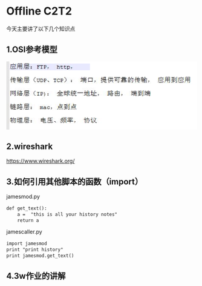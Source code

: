 # Offline C2T2

今天主要讲了以下几个知识点

## 1.OSI参考模型
![](NET.png)



## 2.wireshark
https://www.wireshark.org/




## 3.如何引用其他脚本的函数（import）

jamesmod.py
    
    def get_text():
	    a =  "this is all your history notes"
	    return a

jamescaller.py


    import jamesmod
    print "print history"
    print jamesmod.get_text()



## 4.3w作业的讲解



















